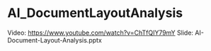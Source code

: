 # AI_DocumentLayoutAnalysis
Video: https://www.youtube.com/watch?v=ChTfQIY79mY
Slide: AI-Document-Layout-Analysis.pptx 
